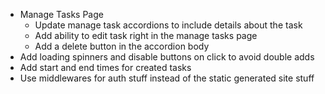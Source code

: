 - Manage Tasks Page
  - Update manage task accordions to include details about the task
  - Add ability to edit task right in the manage tasks page
  - Add a delete button in the accordion body
- Add loading spinners and disable buttons on click to avoid double adds
- Add start and end times for created tasks
- Use middlewares for auth stuff instead of the static generated site stuff
